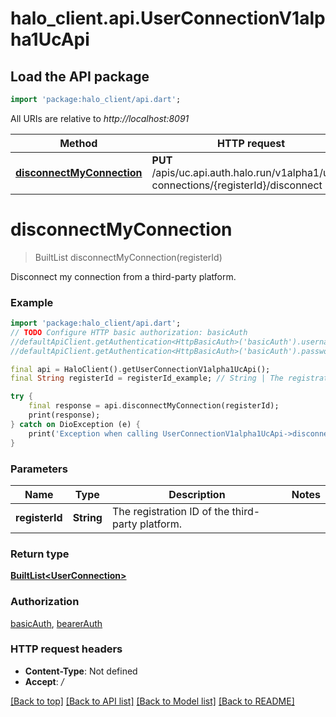 # halo_client.api.UserConnectionV1alpha1UcApi

## Load the API package
```dart
import 'package:halo_client/api.dart';
```

All URIs are relative to *http://localhost:8091*

Method | HTTP request | Description
------------- | ------------- | -------------
[**disconnectMyConnection**](UserConnectionV1alpha1UcApi.md#disconnectmyconnection) | **PUT** /apis/uc.api.auth.halo.run/v1alpha1/user-connections/{registerId}/disconnect | 


# **disconnectMyConnection**
> BuiltList<UserConnection> disconnectMyConnection(registerId)



Disconnect my connection from a third-party platform.

### Example
```dart
import 'package:halo_client/api.dart';
// TODO Configure HTTP basic authorization: basicAuth
//defaultApiClient.getAuthentication<HttpBasicAuth>('basicAuth').username = 'YOUR_USERNAME'
//defaultApiClient.getAuthentication<HttpBasicAuth>('basicAuth').password = 'YOUR_PASSWORD';

final api = HaloClient().getUserConnectionV1alpha1UcApi();
final String registerId = registerId_example; // String | The registration ID of the third-party platform.

try {
    final response = api.disconnectMyConnection(registerId);
    print(response);
} catch on DioException (e) {
    print('Exception when calling UserConnectionV1alpha1UcApi->disconnectMyConnection: $e\n');
}
```

### Parameters

Name | Type | Description  | Notes
------------- | ------------- | ------------- | -------------
 **registerId** | **String**| The registration ID of the third-party platform. | 

### Return type

[**BuiltList&lt;UserConnection&gt;**](UserConnection.md)

### Authorization

[basicAuth](../README.md#basicAuth), [bearerAuth](../README.md#bearerAuth)

### HTTP request headers

 - **Content-Type**: Not defined
 - **Accept**: */*

[[Back to top]](#) [[Back to API list]](../README.md#documentation-for-api-endpoints) [[Back to Model list]](../README.md#documentation-for-models) [[Back to README]](../README.md)

